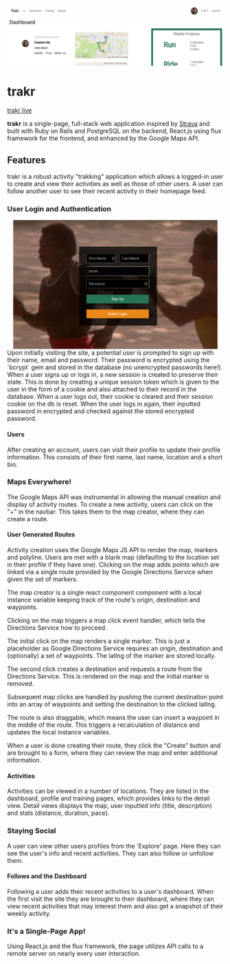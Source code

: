 ![trakr header image][header_img]

# trakr

[trakr live][live]

**trakr** is a single-page, full-stack web application inspired by [Strava][strava] and built with Ruby on Rails and PostgreSQL on the backend, React.js using flux framework for the frontend, and enhanced by the Google Maps API.


## Features

trakr is a robust activity "trakking" application which allows a logged-in user to create and view their activities as well as those of other users. A user can follow another user to see their recent activity in their homepage feed.


### User Login and Authentication
<img src="docs/images/login.png" height="300px" style="display: block; margin: auto;"/>
Upon initially visiting the site, a potential user is prompted to sign up with their name, email and password. Their password is encrypted using the `bcrypt` gem and stored in the database (no unencrypted passwords here!). When a user signs up or logs in, a new session is created to preserve their state. This is done by creating a unique session token which is given to the user in the form of a cookie and also attached to their record in the database. When a user logs out, their cookie is cleared and their session cookie on the db is reset. When the user logs in again, their inputted password in encrypted and checked against the stored encrypted password.

#### Users
After creating an account, users can visit their profile to update their profile information. This consists of their first name, last name, location and a short bio.

### Maps Everywhere!
The Google Maps API was instrumental in allowing the manual creation and display of activity routes.
To create a new activity, users can click on the "+" in the navbar. This takes them to the map creator, where they can create a route.

#### User Generated Routes
Activity creation uses the Google Maps JS API to render the map, markers and polyline. Users are met with a blank map (defaulting to the location set in their profile if they have one). Clicking on the map adds points which are linked via a single route provided by the Google Directions Service when given the set of markers.

The map creator is a single react component component with a local instance variable keeping track of the route's origin, destination and waypoints.

Clicking on the map triggers a map click event handler, which tells the Directions Service how to proceed.

The initial click on the map renders a single marker. This is just a placeholder as Google Directions Service requires an origin, destination and (optionally) a set of waypoints. The latlng of the marker are stored locally.

The second click creates a destination and requests a route from the Directions Service. This is rendered on the map and the initial marker is removed.

Subsequent map clicks are handled by pushing the current destination point into an array of waypoints and setting the destination to the clicked latlng.

The route is also draggable, which means the user can insert a waypoint in the middle of the route. This triggers a recalculation of distance and updates the local instance variables.

When a user is done creating their route, they click the "Create" button and are brought to a form, where they can review the map and enter additional information.

#### Activities
Activities can be viewed in a number of locations. They are listed in the dashboard, profile and training pages, which provides links to the detail view. Detail views displays the map, user inputted info (title, description) and stats (distance, duration, pace).

### Staying Social
A user can view other users profiles from the 'Explore' page. Here they can see the user's info and recent activities. They can also follow or unfollow them.

#### Follows and the Dashboard
Following a user adds their recent activities to a user's dashboard. When the first visit the site they are brought to their dashboard, where they can view recent activities that may interest them and also get a snapshot of their weekly activity.

### It's a Single-Page App!
Using React.js and the flux framework, the page utilizes API calls to a remote server on nearly every user interaction.


[live]: http://trakr.cc
[strava]: http://strava.com
[header_img]: docs/images/header.png
[login_img]: docs/images/login.png

